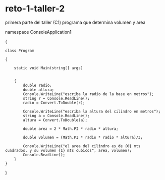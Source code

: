# reto-1-taller-2
primera parte del taller (C1) programa que determina volumen y area




namespace ConsoleApplication1

{

    class Program
    
    {
    
        static void Main(string[] args)


        {
            double radio;
            double altura;
            Console.WriteLine("escriba la radio de la base en metros");
            string r = Console.ReadLine();
            radio = Convert.ToDouble(r);

            Console.WriteLine("escriba la altura del cilindro en metros");
            string a = Console.ReadLine();
            altura = Convert.ToDouble(a);

            double area = 2 * Math.PI * radio * altura;

            double volumen = (Math.PI * radio * radio * altura)/3;

            Console.WriteLine("el area del cilindro es de {0} mts cuadrados, y su volumen {1} mts cubicos", area, volumen);
            Console.ReadLine();
        }
    }
}
